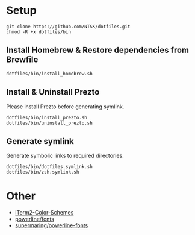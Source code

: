 # Setup
```
git clone https://github.com/NTSK/dotfiles.git
chmod -R +x dotfiles/bin
```

## Install Homebrew & Restore dependencies from Brewfile
```
dotfiles/bin/install_homebrew.sh
```

## Install & Uninstall Prezto
Please install Prezto before generating symlink.
```
dotfiles/bin/install_prezto.sh
dotfiles/bin/uninstall_prezto.sh
```

## Generate symlink
Generate symbolic links to required directories.
```
dotfiles/bin/dotfiles.symlink.sh
dotfiles/bin/zsh.symlink.sh
```

# Other
- [iTerm2-Color-Schemes](https://github.com/mbadolato/iTerm2-Color-Schemes/blob/master/schemes/Molokai.itermcolors)
- [powerline/fonts](https://github.com/powerline/fonts)
- [supermaring/powerline-fonts](https://github.com/supermarin/powerline-fonts)
